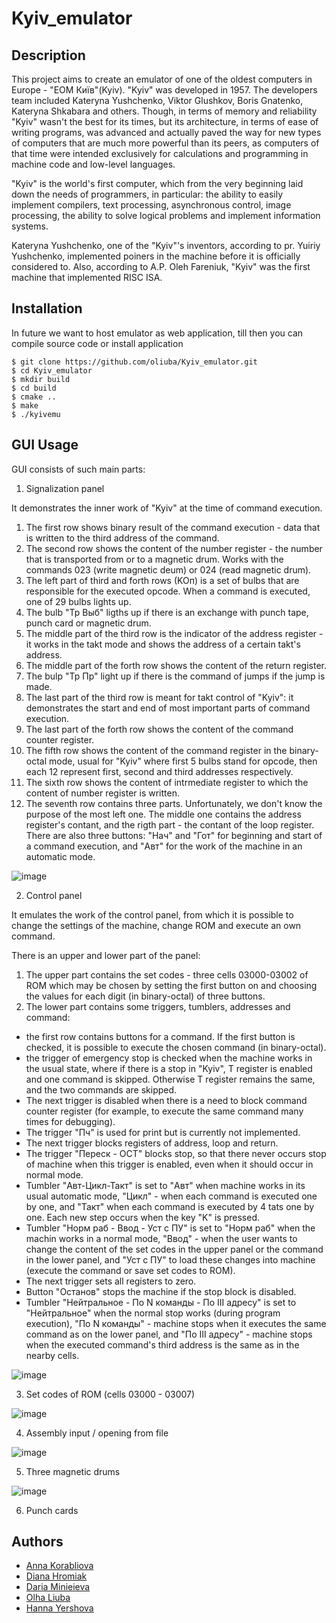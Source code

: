 # Kyiv_emulator

## Description
This project aims to create an emulator of one of the oldest computers in Europe - "ЕОМ Київ"(Kyiv).
"Kyiv" was developed in 1957. The developers team included Kateryna Yushchenko, Viktor Glushkov, Boris Gnatenko, Kateryna Shkabara and others.
Though, in terms of memory and reliability "Kyiv" wasn't the best for its times, but its architecture, in terms of ease of writing programs, was advanced and actually paved the way for new types of computers that are much more powerful than its peers, as computers of that time were intended exclusively for calculations and programming in machine code and low-level languages.

"Kyiv" is the world's first computer, which from the very beginning laid down the needs of programmers, in particular: the ability to easily implement compilers, text processing, asynchronous control, image processing, the ability to solve logical problems and implement information systems.

Kateryna Yushchenko, one of the "Kyiv"'s inventors, according to pr. Yuiriy Yushchenko, implemented poiners in the machine before it is officially considered to. Also, according to A.P. Oleh Fareniuk, "Kyiv" was the first machine that implemented RISC ISA.

## Installation
In future we want to host emulator as web application, till then you can compile source code or install application
```{bash}
$ git clone https://github.com/oliuba/Kyiv_emulator.git
$ cd Kyiv_emulator
$ mkdir build
$ cd build
$ cmake ..
$ make
$ ./kyivemu
```

## GUI Usage

GUI consists of such main parts:

1. Signalization panel

It demonstrates the inner work of "Kyiv" at the time of command execution.
1. The first row shows binary result of the command execution - data that is written to the third address of the command.
2. The second row shows the content of the number register - the number that is transported from or to a magnetic drum. Works with the commands 023 (write magnetic deum) or 024 (read magnetic drum).
3. The left part of third and forth rows (KOп) is a set of bulbs that are responsible for the executed opcode. When a command is executed, one of 29 bulbs lights up.
4. The bulb "Тр Выб" ligths up if there is an exchange with punch tape, punch card or magnetic drum.
5. The middle part of the third row is the indicator of the address register - it works in the takt mode and shows the address of a certain takt's address.
6. The middle part of the forth row shows the content of the return register.
7. The bulp "Тр Пр" light up if there is the command of jumps if the jump is made.
8. The last part of the third row is meant for takt control of "Kyiv": it demonstrates the start and end of most important parts of command execution.
9. The last part of the forth row shows the content of the command counter register.
10. The fifth row shows the content of the command register in the binary-octal mode, usual for "Kyiv" where first 5 bulbs stand for opcode, then each 12 represent first, second and third addresses respectively.
11. The sixth row shows the content of intrmediate register to which the content of number register is written.
12. The seventh row contains three parts. Unfortunately, we don't know the purpose of the most left one. The middle one contains the address register's contant, and the rigth part - the contant of the loop register. There are also three buttons: "Нач" and "Гот" for beginning and start of a command execution, and "Авт" for the work of the machine in an automatic mode.

![image](https://user-images.githubusercontent.com/50978411/149560770-1e69b03f-a726-4977-bf7f-51dc73fdf1d0.png)

2. Control panel

It emulates the work of the control panel, from which it is possible to change the settings of the machine, change ROM and execute an own command.

There is an upper and lower part of the panel:

1. The upper part contains the set codes - three cells 03000-03002 of ROM which may be chosen by setting the first button on and choosing the values for each digit (in binary-octal) of three buttons.
2. The lower part contains some triggers, tumblers, addresses and command:
- the first row contains buttons for a command. If the first button is checked, it is possible to execute the chosen command (in binary-octal).
- the trigger of emergency stop is checked when the machine works in the usual state, where if there is a stop in "Kyiv", T register is enabled and one command is skipped. Otherwise T register remains the same, and the two commands are skipped.
- The next trigger is disabled when there is a need to block command counter register (for example, to execute the same command many times for debugging).
- The trigger "Пч" is used for print but is currently not implemented.
- The next trigger blocks registers of address, loop and return.
- The trigger "Переск - ОСТ" blocks stop, so that there never occurs stop of machine when this trigger is enabled, even when it should occur in normal mode.
- Tumbler "Авт-Цикл-Такт" is set to "Авт" when machine works in its usual automatic mode, "Цикл" - when each command is executed one by one, and "Такт" when each command is executed by 4 tats one by one. Each new step occurs when the key "K" is pressed.
- Tumbler "Норм раб - Ввод - Уст с ПУ" is set to "Норм раб" when the machin works in a normal mode, "Ввод" - when the user wants to change the content of the set codes in the upper panel or the command in the lower panel, and "Уст с ПУ" to load these changes into machine (execute the command or save set codes to ROM).
- The next trigger sets all registers to zero.
- Button "Останов" stops the machine if the stop block is disabled.
- Tumbler "Нейтральное - По N команды - По III адресу" is set to "Нейтральное" when the normal stop works (during program execution), "По N команды" - machine stops when it executes the same command as on the lower panel, and "По III адресу" - machine stops when the executed command's third address is the same as in the nearby cells.

![image](https://user-images.githubusercontent.com/50978411/149560985-c8facf84-4fe7-4b3a-90f7-4b98925563c2.png)

3. Set codes of ROM (cells 03000 - 03007)

![image](https://user-images.githubusercontent.com/50978411/149561110-79695334-4dda-49bd-8e1a-2135b614bfd4.png)

4. Assembly input / opening from file

![image](https://user-images.githubusercontent.com/50978411/149561230-f6c63bc9-6052-4b58-bd3d-e18417d3dccc.png)

5. Three magnetic drums

![image](https://user-images.githubusercontent.com/50978411/149561296-743bcaf5-944d-4f77-9de5-d18570147177.png)

6. Punch cards

## Authors
* [Anna Korabliova](https://github.com/anika02)
* [Diana Hromiak](https://github.com/Diana-Doe)
* [Daria Minieieva](https://github.com/DariaMinieieva)
* [Olha Liuba](https://github.com/oliuba)
* [Hanna Yershova](https://github.com/hannusia)
